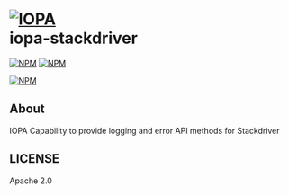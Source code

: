 # [![IOPA](https://iopa.io/iopa.png)](https://iopa.io)<br>iopa-stackdriver

[![NPM](https://img.shields.io/badge/iopa-certified-99cc33.svg?style=flat-square)](https://iopa.io/)
[![NPM](https://img.shields.io/badge/iopa-serverless%20framework-F67482.svg?style=flat-square)](https://iopa.io/)

[![NPM](https://nodei.co/npm/iopa-stackdriver.png?downloads=true)](https://nodei.co/npm/iopa-stackdriver/)

## About

IOPA Capability to provide logging and error API methods for Stackdriver

## LICENSE

Apache 2.0
